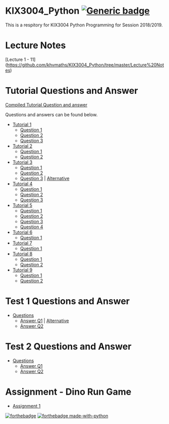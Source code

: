 # KIX3004_Python  [![Generic badge](https://img.shields.io/badge/Updated%20to-Tutorial%209-blue.svg)](https://shields.io/)
This is a respitory for KIX3004 Python Programming for Session 2018/2019.

# Lecture Notes
[Lecture 1 - 11] (https://github.com/khvmaths/KIX3004_Python/tree/master/Lecture%20Notes)

# Tutorial Questions and Answer

[Compiled Tutorial Question and answer](https://github.com/khvmaths/KIX3004_Python/blob/master/python_tut_test.pdf)

Questions and answers can be found below.
* [Tutorial 1](https://github.com/khvmaths/KIX3004_Python/blob/master/Questions/KIX3004_Tutorial01.pdf)
  - [Question 1](https://github.com/khvmaths/KIX3004_Python/blob/master/Tut1/T1Q1.py)
  - [Question 2](https://github.com/khvmaths/KIX3004_Python/blob/master/Tut1/T1Q2.py)
  - [Question 3](https://github.com/khvmaths/KIX3004_Python/blob/master/Tut1/T1Q3.py)
* [Tutorial 2](https://github.com/khvmaths/KIX3004_Python/blob/master/Questions/KIX3004_Tutorial02.pdf)
  - [Question 1](https://github.com/khvmaths/KIX3004_Python/blob/master/Tut2/T2Q1.py)
  - [Question 2](https://github.com/khvmaths/KIX3004_Python/blob/master/Tut2/T2Q2.py)
* [Tutorial 3](https://github.com/khvmaths/KIX3004_Python/blob/master/Questions/KIX3004_Tutorial03.pdf)
  - [Question 1](https://github.com/khvmaths/KIX3004_Python/blob/master/Tut3/T3Q1.py)
  - [Question 2](https://github.com/khvmaths/KIX3004_Python/blob/master/Tut3/T3Q2.py)
  - [Question 3](https://github.com/khvmaths/KIX3004_Python/blob/master/Tut3/T3Q3.py) | [Alternative](https://github.com/khvmaths/KIX3004_Python/blob/master/Tut3/T3Q3Numpy.py)
* [Tutorial 4](https://github.com/khvmaths/KIX3004_Python/blob/master/Questions/KIX3004_Tutorial04.pdf)
  - [Question 1](https://github.com/khvmaths/KIX3004_Python/blob/master/Tut4/T4Q1.py)
  - [Question 2](https://github.com/khvmaths/KIX3004_Python/blob/master/Tut4/T4Q2.py)
  - [Question 3](https://github.com/khvmaths/KIX3004_Python/blob/master/Tut4/T4Q3.py)
* [Tutorial 5](https://github.com/khvmaths/KIX3004_Python/blob/master/Questions/KIX3004_Tutorial05.pdf)
  - [Question 1](https://github.com/khvmaths/KIX3004_Python/blob/master/Tut5/T5Q1.py)
  - [Question 2](https://github.com/khvmaths/KIX3004_Python/blob/master/Tut5/T5Q2.py)
  - [Question 3](https://github.com/khvmaths/KIX3004_Python/blob/master/Tut5/T5Q3.py)
  - [Question 4](https://github.com/khvmaths/KIX3004_Python/blob/master/Tut5/T5Q4.py)
* [Tutorial 6](https://github.com/khvmaths/KIX3004_Python/blob/master/Questions/KIX3004_Tutorial06.pdf)
  - [Question 1](https://github.com/khvmaths/KIX3004_Python/blob/master/Tut6/T6Q1.py)
* [Tutorial 7](https://github.com/khvmaths/KIX3004_Python/blob/master/Questions/KIX3004_Tutorial07.pdf)
  - [Question 1](https://github.com/khvmaths/KIX3004_Python/blob/master/Tut7/T7Q1.py)
* [Tutorial 8](https://github.com/khvmaths/KIX3004_Python/blob/master/Questions/KIX3004_Tutorial08.pdf)
  - [Question 1](https://github.com/khvmaths/KIX3004_Python/blob/master/Tut2/T8Q1.py)
  - [Question 2](https://github.com/khvmaths/KIX3004_Python/blob/master/Tut2/T8Q2.py)
* [Tutorial 9](https://github.com/khvmaths/KIX3004_Python/blob/master/Questions/KIX3004_Tutorial09.pdf)
  - [Question 1](https://github.com/khvmaths/KIX3004_Python/blob/master/Tut2/T9Q1.py)
  - [Question 2](https://github.com/khvmaths/KIX3004_Python/blob/master/Tut2/T9Q2.py)

# Test 1 Questions and Answer
* [Questions](https://github.com/khvmaths/KIX3004_Python/blob/master/Questions/KIX3004-Test1.pdf)
  - [Answer Q1](https://github.com/khvmaths/KIX3004_Python/blob/master/Test1/KIE160111Q1.py) | [Alternative](https://github.com/khvmaths/KIX3004_Python/blob/master/Test1/KIE160111Q1_Alt.py)
  - [Answer Q2](https://github.com/khvmaths/KIX3004_Python/blob/master/Test1/KIE160111Q2.py)

# Test 2 Questions and Answer
* [Questions](https://github.com/khvmaths/KIX3004_Python/blob/master/Questions/KIX3004-Test2.pdf)
  - [Answer Q1](https://github.com/khvmaths/KIX3004_Python/blob/master/Test2/KIE160111Q1.py) 
  - [Answer Q2](https://github.com/khvmaths/KIX3004_Python/blob/master/Test2/KIE160111Q2.py) 

# Assignment - Dino Run Game
* [Assignment 1](https://github.com/khvmaths/DinoRun-PyQt-PyGame)
  
[![forthebadge](https://forthebadge.com/images/badges/built-with-love.svg)](https://forthebadge.com) [![forthebadge made-with-python](http://ForTheBadge.com/images/badges/made-with-python.svg)](https://www.python.org/)
